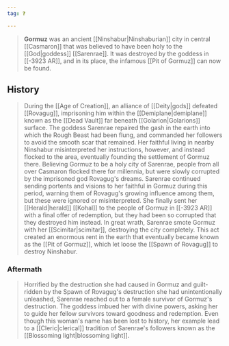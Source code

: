 ```yaml
---
tag: ❓

---
```

> **Gormuz** was an ancient [[Ninshabur|Ninshaburian]] city in central [[Casmaron]] that was believed to have been holy to the [[God|goddess]] [[Sarenrae]]. It was destroyed by the goddess in [[-3923 AR]], and in its place, the infamous [[Pit of Gormuz]] can now be found.


## History

> During the [[Age of Creation]], an alliance of [[Deity|gods]] defeated [[Rovagug]], imprisoning him within the [[Demiplane|demiplane]] known as the [[Dead Vault]] far beneath [[Golarion|Golarions]] surface. The goddess Sarenrae repaired the gash in the earth into which the Rough Beast had been flung, and commanded her followers to avoid the smooth scar that remained. Her faithful living in nearby Ninshabur misinterpreted her instructions, however, and instead flocked to the area, eventually founding the settlement of Gormuz there. Believing Gormuz to be a holy city of Sarenrae, people from all over Casmaron flocked there for millennia, but were slowly corrupted by the imprisoned god Rovagug's dreams. Sarenrae continued sending portents and visions to her faithful in Gormuz during this period, warning them of Rovagug's growing influence among them, but these were ignored or misinterpreted. She finally sent her [[Herald|herald]] [[Kohal]] to the people of Gormuz in [[-3923 AR]] with a final offer of redemption, but they had been so corrupted that they destroyed him instead. In great wrath, Sarenrae smote Gormuz with her [[Scimitar|scimitar]], destroying the city completely. This act created an enormous rent in the earth that eventually became known as the [[Pit of Gormuz]], which let loose the [[Spawn of Rovagug]] to destroy Ninshabur.


### Aftermath

> Horrified by the destruction she had caused in Gormuz and guilt-ridden by the Spawn of Rovagug's destruction she had unintentionally unleashed, Sarenrae reached out to a female survivor of Gormuz's destruction. The goddess imbued her with divine powers, asking her to guide her fellow survivors toward goodness and redemption. Even though this woman's name has been lost to history, her example lead to a [[Cleric|clerical]] tradition of Sarenrae's followers known as the [[Blossoming light|blossoming light]].







